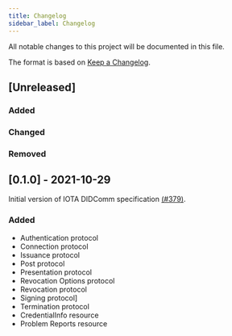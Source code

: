 ```yaml
---
title: Changelog
sidebar_label: Changelog
---
```


<!-- https://keepachangelog.com/en/1.0.0/ -->

All notable changes to this project will be documented in this file.

The format is based on [Keep a Changelog](https://keepachangelog.com/en/1.0.0/).

## [Unreleased]

### Added

### Changed

### Removed

## [0.1.0] - 2021-10-29
Initial version of IOTA DIDComm specification [(#379)](https://github.com/iotaledger/identity.rs/pull/379).
### Added
- Authentication protocol
- Connection protocol
- Issuance protocol
- Post protocol
- Presentation protocol
- Revocation Options protocol
- Revocation protocol
- Signing protocol]
- Termination protocol
- CredentialInfo resource
- Problem Reports resource


